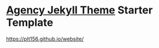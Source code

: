 # [Agency Jekyll Theme](https://github.com/raviriley/agency-jekyll-theme) Starter Template

https://plt156.github.io/website/

